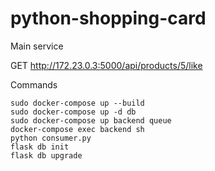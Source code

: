 # python-shopping-card

Main service

GET http://172.23.0.3:5000/api/products/5/like

Commands
```shell
sudo docker-compose up --build
sudo docker-compose up -d db
sudo docker-compose up backend queue
docker-compose exec backend sh
python consumer.py
flask db init
flask db upgrade
```
